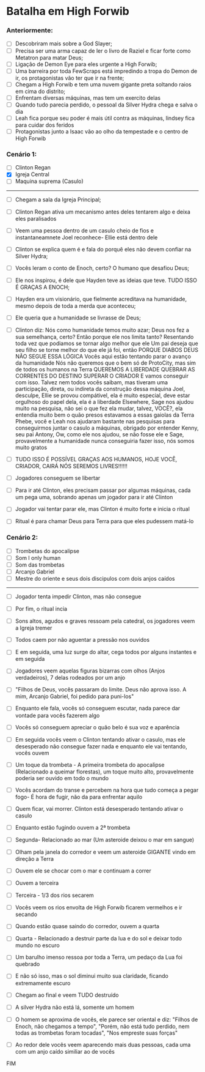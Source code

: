 # Batalha em High Forwib

### Anteriormente:

- [ ] Descobriram mais sobre a God Slayer;
- [ ] Precisa ser uma arma capaz de ler o livro de Raziel e ficar forte como Metatron para matar Deus;
- [ ] Ligação de Demon Eye para eles urgente a High Forwib;
- [ ] Uma barreira por toda FewScraps está impredindo a tropa do Demon de ir, os protagonistas vão ter que ir na frente;
- [ ] Chegam a High Forwib e tem uma nuvem gigante preta soltando raios em cima do distrito;
- [ ] Enfrentam diversas máquinas, mas tem um exercito delas
- [ ] Quando tudo parecia perdido, o pessoal da Silver Hydra chega e salva o dia
- [ ] Leah fica porque seu poder é mais útil contra as máquinas, lindsey fica para cuidar dos feridos
- [ ] Protagonistas junto a Isaac vão ao olho da tempestade e o centro de High Forwib

### Cenário 1:

- [ ] Clinton Regan
- [x] Igreja Central
- [ ] Maquina suprema (Casulo)

---

- [ ] Chegam a sala da Igreja Principal;
- [ ] Clinton Regan ativa um mecanismo antes deles tentarem algo e deixa eles paralisados
- [ ] Veem uma pessoa dentro de um casulo cheio de fios e instantaneamnete Joel reconhece- Ellie está dentro dele
- [ ] Clinton se explica quem é e fala do porquê eles não devem confiar na Silver Hydra;
- [ ] Vocês leram o conto de Enoch, certo? O humano que desafiou Deus;
- [ ] Ele nos inspirou, é dele que Hayden teve as ideias que teve. TUDO ISSO É GRAÇAS A ENOCH;
- [ ] Hayden era um visionário, que fielmente acreditava na humanidade, mesmo depois de toda a merda que aconteceu;
- [ ] Ele queria que a humanidade se livrasse de Deus;

- [ ] Clinton diz:
      Nós como humanidade temos muito azar;
      Deus nos fez a sua semelhança, certo? Então porque ele nos limita tanto? Resentando toda vez que podiamos se tornar algo melhor que ele
      Um pai deseja que seu filho se torne melhor do que ele já foi, então PORQUE DIABOS DEUS NÃO SEGUE ESSA LÓGICA
      Vocês aqui estão tentando parar o avanço da humanidade
      Nós não queremos que o bem só de ProtoCity, mas sim de todos os humanos na Terra
      QUEREMOS A LIBERDADE
      QUEBRAR AS CORRENTES DO DESTINO
      SUPERAR O CRIADOR
      E vamos conseguir com isso. Talvez nem todos vocês saibam, mas tiveram uma participação, direta, ou indireta da construção dessa máquina
      Joel, desculpe, Ellie se provou compátivel, ela é muito especial, deve estar orgulhoso do papel dela, ela é a liberdade
      Elsewhere, Sage nos ajudou muito na pesquisa, não sei o que fez ela mudar, talvez, VOCÊ?, ela entendia muito bem o quão presos estavamos a essas gaiolas da Terra
      Phebe, você e Leah nos ajudaram bastante nas pesquisas para conseguirmos juntar o casulo a máquinas, obrigado por entender
      Kenny, seu pai Antony, Ow, como ele nos ajudou, se não fosse ele e Sage, provavelmente a humanidade nunca conseguiria fazer isso, nós somos muito gratos

- [ ] TUDO ISSO É POSSÍVEL GRAÇAS AOS HUMANOS, HOJE VOCÊ, CRIADOR, CAIRÁ NÓS SEREMOS LIVRES!!!!!!
- [ ] Jogadores conseguem se libertar
- [ ] Para ir até Clinton, eles precisam passar por algumas máquinas, cada um pega uma, sobrando apenas um jogador para ir até Clinton
- [ ] Jogador vai tentar parar ele, mas Clinton é muito forte e inicia o ritual
- [ ] Ritual é para chamar Deus para Terra para que eles pudessem matá-lo

### Cenário 2:

- [ ] Trombetas do apocalipse
- [ ] Som I only human
- [ ] Som das trombetas
- [ ] Arcanjo Gabriel
- [ ] Mestre do oriente e seus dois discipulos com dois anjos caídos

---

- [ ] Jogador tenta impedir Clinton, mas não consegue
- [ ] Por fim, o ritual incia
- [ ] Sons altos, agudos e graves ressoam pela catedral, os jogadores veem a Igreja tremer
- [ ] Todos caem por não aguentar a pressão nos ouvidos
- [ ] E em seguida, uma luz surge do altar, cega todos por alguns instantes e em seguida
- [ ] Jogadores veem aquelas figuras bizarras com olhos (Anjos verdadeiros), 7 delas rodeados por um anjo
- [ ] "Filhos de Deus, vocês passaram do limite. Deus não aprova isso. A mim, Arcanjo Gabriel, foi pedido para puni-los"
- [ ] Enquanto ele fala, vocês só conseguem escutar, nada parece dar vontade para vocês fazerem algo
- [ ] Vocês só conseguem apreciar o quão belo é sua voz e aparência
- [ ] Em seguida vocês veem o Clinton tentando ativar o casulo, mas ele desesperado não consegue fazer nada e enquanto ele vai tentando, vocês ouvem
- [ ] Um toque da trombeta - A primeira trombeta do apocalipse (Relacionado a queimar florestas), um toque muito alto, provavelmente poderia ser ouvido em todo o mundo

- [ ] Vocês acordam do transe e percebem na hora que tudo começa a pegar fogo- É hora de fugir, não da para enfrentar aquilo
- [ ] Quem ficar, vai morrer. Clinton está desesperado tentando ativar o casulo

- [ ] Enquanto estão fugindo ouvem a 2ª trombeta
- [ ] Segunda- Relacionado ao mar (Um asteroide deixou o mar em sangue)
- [ ] Olham pela janela do corredor e veem um asteroide GIGANTE vindo em direção a Terra
- [ ] Ouvem ele se chocar com o mar e continuam a correr

- [ ] Ouvem a terceira
- [ ] Terceira - 1/3 dos rios secarem
- [ ] Vocês veem os rios envolta de High Forwib ficarem vermelhos e ir secando

- [ ] Quando estão quase saindo do corredor, ouvem a quarta
- [ ] Quarta - Relacionado a destruir parte da lua e do sol e deixar todo mundo no escuro
- [ ] Um barulho imenso ressoa por toda a Terra, um pedaço da Lua foi quebrado
- [ ] E não só isso, mas o sol diminui muito sua claridade, ficando extremamente escuro

- [ ] Chegam ao final e veem TUDO destruído
- [ ] A silver Hydra não está lá, somente um homem
- [ ] O homem se aproxima de vocês, ele parece ser oriental e diz:
      "Filhos de Enoch, não chegamos a tempo", "Porém, não está tudo perdido, nem todas as trombetas foram tocadas", "Nos empreste suas forças"
- [ ] Ao redor dele vocês veem aparecendo mais duas pessoas, cada uma com um anjo caído similiar ao de vocês

FIM


